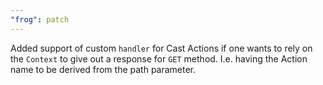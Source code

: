 ```yaml
---
"frog": patch
---
```


Added support of custom `handler` for Cast Actions if one wants to rely on the `Context` to give out a response for `GET` method. I.e. having the Action name to be derived from the path parameter.
